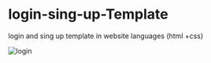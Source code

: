 # login-sing-up-Template
login and sing up template in website languages (html +css)

![login](https://user-images.githubusercontent.com/75854041/110469284-83fc8880-80ea-11eb-9445-ae752847e3cb.png)



